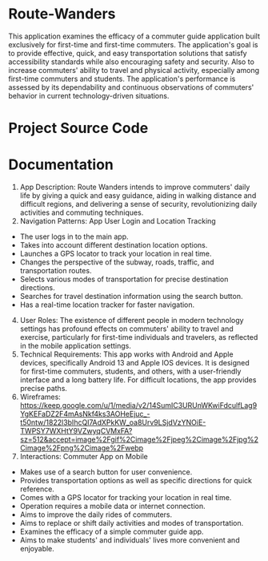 # Route-Wanders
This application examines the efficacy of a commuter guide application built exclusively for first-time and first-time commuters. The application's goal is to provide effective, quick, and easy transportation solutions that satisfy accessibility standards while also encouraging safety and security. Also to increase commuters' ability to travel and physical activity, especially among first-time commuters and students. The application's performance is assessed by its dependability and continuous observations of commuters' behavior in current technology-driven situations.
# Project Source Code
# Documentation
1. App Description: Route Wanders intends to improve commuters' daily life by giving a quick and easy guidance, 
aiding in walking distance and difficult regions, and delivering a sense of security, revolutionizing daily activities and commuting techniques.
2. Navigation Patterns: App User Login and Location Tracking
- The user logs in to the main app.
- Takes into account different destination location options.
- Launches a GPS locator to track your location in real time.
- Changes the perspective of the subway, roads, traffic, and transportation routes.
- Selects various modes of transportation for precise destination directions.
- Searches for travel destination information using the search button.
- Has a real-time location tracker for faster navigation.
4. User Roles: The existence of different people in modern technology settings has profound effects on commuters' ability to travel and exercise, particularly for first-time individuals and travelers, as reflected in the mobile application settings.
5. Technical Requirements: This app works with Android and Apple devices, specifically Android 13 and Apple IOS devices. It is designed for first-time commuters, students, and others, with a user-friendly interface and a long battery life. For difficult locations, the app provides precise paths.
6. Wireframes: https://keep.google.com/u/1/media/v2/14SumIC3URUnWKwiFdculfLag9YgKEFaDZ2F4mAsNkf4ks3AOHeEjuc_-t50ntw/1822l3bIhcQI7AdXPkKW_oa8Urv9LSjdVzYNOiE-TWPSY7WXHtY9VZwyqCVMxFA?sz=512&accept=image%2Fgif%2Cimage%2Fjpeg%2Cimage%2Fjpg%2Cimage%2Fpng%2Cimage%2Fwebp
7. Interactions: Commuter App on Mobile
- Makes use of a search button for user convenience.
- Provides transportation options as well as specific directions for quick reference.
- Comes with a GPS locator for tracking your location in real time.
- Operation requires a mobile data or internet connection.
- Aims to improve the daily rides of commuters.
- Aims to replace or shift daily activities and modes of transportation.
- Examines the efficacy of a simple commuter guide app.
- Aims to make students' and individuals' lives more convenient and enjoyable.
